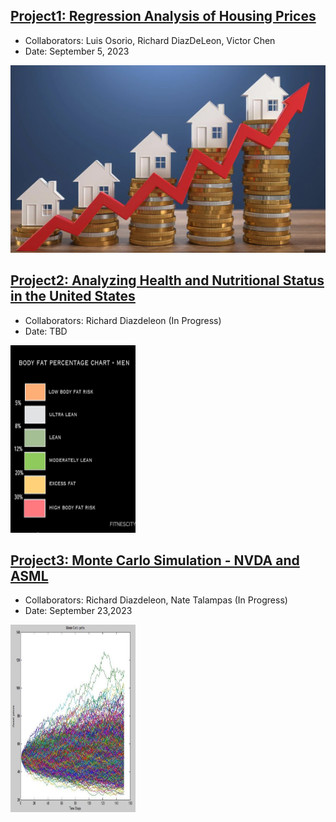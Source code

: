 ## [Project1: Regression Analysis of Housing Prices](https://github.com/dsrichard97/Project1_RegressionSTAT510)
* Collaborators: Luis Osorio, Richard DiazDeLeon, Victor Chen
* Date: September 5, 2023
<img src="Regression1.png" width= 600 height=300>

## [Project2: Analyzing Health and Nutritional Status in the United States](https://github.com/dsrichard97/Project4_MLgenomicsdata.git)
* Collaborators: Richard Diazdeleon (In Progress)
* Date: TBD 
<img src="bf.png" width= 200 height=300>


## [Project3: Monte Carlo Simulation - NVDA and ASML](https://github.com/dsrichard97/project3_montecarlosim)
* Collaborators: Richard Diazdeleon, Nate Talampas (In Progress)
* Date: September 23,2023 
<img src="mc.jpeg" width= 200 height=300>











